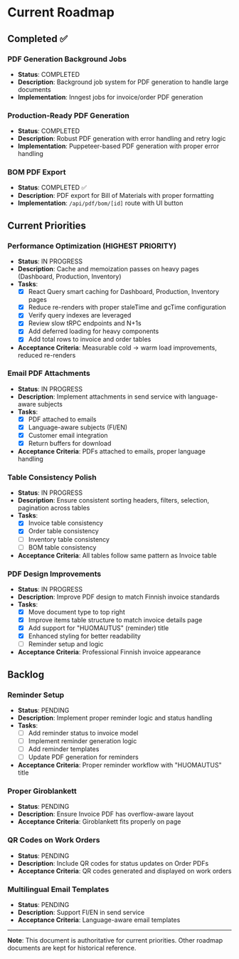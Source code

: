 # Current Roadmap

## Completed ✅

### PDF Generation Background Jobs
- **Status**: COMPLETED
- **Description**: Background job system for PDF generation to handle large documents
- **Implementation**: Inngest jobs for invoice/order PDF generation

### Production-Ready PDF Generation
- **Status**: COMPLETED
- **Description**: Robust PDF generation with error handling and retry logic
- **Implementation**: Puppeteer-based PDF generation with proper error handling

### BOM PDF Export
- **Status**: COMPLETED ✅
- **Description**: PDF export for Bill of Materials with proper formatting
- **Implementation**: `/api/pdf/bom/[id]` route with UI button

## Current Priorities

### Performance Optimization (HIGHEST PRIORITY)
- **Status**: IN PROGRESS
- **Description**: Cache and memoization passes on heavy pages (Dashboard, Production, Inventory)
- **Tasks**:
  - [x] React Query smart caching for Dashboard, Production, Inventory pages
  - [x] Reduce re-renders with proper staleTime and gcTime configuration
  - [x] Verify query indexes are leveraged
  - [x] Review slow tRPC endpoints and N+1s
  - [x] Add deferred loading for heavy components
  - [x] Add total rows to invoice and order tables
- **Acceptance Criteria**: Measurable cold → warm load improvements, reduced re-renders

### Email PDF Attachments
- **Status**: IN PROGRESS
- **Description**: Implement attachments in send service with language-aware subjects
- **Tasks**:
  - [x] PDF attached to emails
  - [x] Language-aware subjects (FI/EN)
  - [x] Customer email integration
  - [x] Return buffers for download
- **Acceptance Criteria**: PDFs attached to emails, proper language handling

### Table Consistency Polish
- **Status**: IN PROGRESS
- **Description**: Ensure consistent sorting headers, filters, selection, pagination across tables
- **Tasks**:
  - [x] Invoice table consistency
  - [x] Order table consistency
  - [ ] Inventory table consistency
  - [ ] BOM table consistency
- **Acceptance Criteria**: All tables follow same pattern as Invoice table

### PDF Design Improvements
- **Status**: IN PROGRESS
- **Description**: Improve PDF design to match Finnish invoice standards
- **Tasks**:
  - [x] Move document type to top right
  - [x] Improve items table structure to match invoice details page
  - [x] Add support for "HUOMAUTUS" (reminder) title
  - [x] Enhanced styling for better readability
  - [ ] Reminder setup and logic
- **Acceptance Criteria**: Professional Finnish invoice appearance

## Backlog

### Reminder Setup
- **Status**: PENDING
- **Description**: Implement proper reminder logic and status handling
- **Tasks**:
  - [ ] Add reminder status to invoice model
  - [ ] Implement reminder generation logic
  - [ ] Add reminder templates
  - [ ] Update PDF generation for reminders
- **Acceptance Criteria**: Proper reminder workflow with "HUOMAUTUS" title

### Proper Giroblankett
- **Status**: PENDING
- **Description**: Ensure Invoice PDF has overflow-aware layout
- **Acceptance Criteria**: Giroblankett fits properly on page

### QR Codes on Work Orders
- **Status**: PENDING
- **Description**: Include QR codes for status updates on Order PDFs
- **Acceptance Criteria**: QR codes generated and displayed on work orders

### Multilingual Email Templates
- **Status**: PENDING
- **Description**: Support FI/EN in send service
- **Acceptance Criteria**: Language-aware email templates

---

**Note**: This document is authoritative for current priorities. Other roadmap documents are kept for historical reference. 